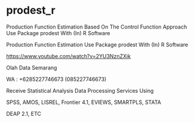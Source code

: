 # prodest_r
Production Function Estimation Based On The Control Function Approach Use Package prodest With (In) R Software

Production Function Estimation Use Package prodest With (In) R Software

https://www.youtube.com/watch?v=2YU3NznZXik

Olah Data Semarang

WA : +6285227746673 (085227746673)

Receive Statistical Analysis Data Processing Services Using

SPSS, AMOS, LISREL, Frontier 4.1, EVIEWS, SMARTPLS, STATA

DEAP 2.1, ETC
